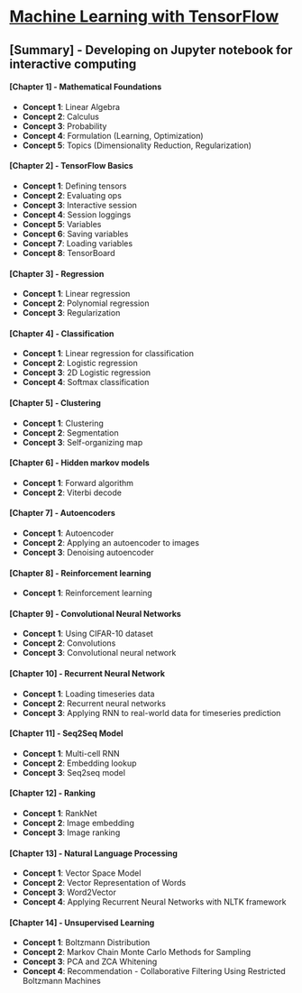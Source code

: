 # [Machine Learning with TensorFlow](http://www.tensorflowbook.com/)

## [Summary] - Developing on Jupyter notebook for interactive computing

#### [Chapter 1] - Mathematical Foundations

*   **Concept 1**: Linear Algebra
*   **Concept 2**: Calculus
*   **Concept 3**: Probability
*   **Concept 4**: Formulation (Learning, Optimization)
*   **Concept 5**: Topics (Dimensionality Reduction, Regularization)

#### [Chapter 2] - TensorFlow Basics

*   **Concept 1**: Defining tensors
*   **Concept 2**: Evaluating ops
*   **Concept 3**: Interactive session
*   **Concept 4**: Session loggings
*   **Concept 5**: Variables
*   **Concept 6**: Saving variables
*   **Concept 7**: Loading variables
*   **Concept 8**: TensorBoard

#### [Chapter 3] - Regression

*   **Concept 1**: Linear regression
*   **Concept 2**: Polynomial regression
*   **Concept 3**: Regularization

#### [Chapter 4] - Classification

*   **Concept 1**: Linear regression for classification
*   **Concept 2**: Logistic regression
*   **Concept 3**: 2D Logistic regression
*   **Concept 4**: Softmax classification

#### [Chapter 5] - Clustering

*   **Concept 1**: Clustering
*   **Concept 2**: Segmentation
*   **Concept 3**: Self-organizing map

#### [Chapter 6] - Hidden markov models

*   **Concept 1**: Forward algorithm
*   **Concept 2**: Viterbi decode

#### [Chapter 7] - Autoencoders

*   **Concept 1**: Autoencoder
*   **Concept 2**: Applying an autoencoder to images
*   **Concept 3**: Denoising autoencoder

#### [Chapter 8] - Reinforcement learning

*   **Concept 1**: Reinforcement learning

#### [Chapter 9] - Convolutional Neural Networks

*   **Concept 1**: Using CIFAR-10 dataset
*   **Concept 2**: Convolutions
*   **Concept 3**: Convolutional neural network

#### [Chapter 10] - Recurrent Neural Network

*   **Concept 1**: Loading timeseries data
*   **Concept 2**: Recurrent neural networks
*   **Concept 3**: Applying RNN to real-world data for timeseries prediction

#### [Chapter 11] - Seq2Seq Model

*   **Concept 1**: Multi-cell RNN
*   **Concept 2**: Embedding lookup
*   **Concept 3**: Seq2seq model

#### [Chapter 12] - Ranking

*   **Concept 1**: RankNet
*   **Concept 2**: Image embedding
*   **Concept 3**: Image ranking

#### [Chapter 13] - Natural Language Processing

*   **Concept 1**: Vector Space Model
*   **Concept 2**: Vector Representation of Words
*   **Concept 3**: Word2Vector
*   **Concept 4**: Applying Recurrent Neural Networks with NLTK framework

#### [Chapter 14] - Unsupervised Learning

*   **Concept 1**: Boltzmann Distribution
*   **Concept 2**: Markov Chain Monte Carlo Methods for Sampling
*   **Concept 3**: PCA and ZCA Whitening
*   **Concept 4**: Recommendation - Collaborative Filtering Using Restricted Boltzmann Machines
